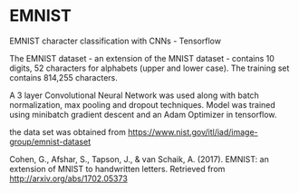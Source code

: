 
# EMNIST
EMNIST character classification with CNNs - Tensorflow

The EMNIST dataset - an extension of the MNIST dataset - contains 10 digits, 52 characters for alphabets (upper and lower case).
The training set contains 814,255 characters.

A 3 layer Convolutional Neural Network was used along with batch normalization, max pooling and dropout techniques. 
Model was trained using minibatch gradient descent and an Adam Optimizer in tensorflow.


the data set was obtained from https://www.nist.gov/itl/iad/image-group/emnist-dataset

Cohen, G., Afshar, S., Tapson, J., & van Schaik, A. (2017). EMNIST: an extension of MNIST to handwritten letters. Retrieved from http://arxiv.org/abs/1702.05373



